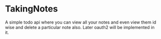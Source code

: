 # TakingNotes
A simple todo api where you can view all your notes and even view them id wise and delete a particular note also. Later oauth2 will be implemented in it.
